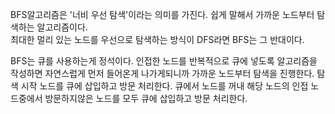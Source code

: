 

BFS알고리즘은 '너비 우선 탐색'이라는 의미를 가진다. 
쉽게 말해서 가까운 노드부터 탐색하는 알고리즘이다.  
최대한 멀리 있는 노드를 우선으로 탐색하는 방식이 DFS라면 BFS는 그 반대이다.

BFS는 큐를 사용하는게 정석이다.
인접한 노드를 반복적으로 큐에 넣도록 알고리즘을 작성하면 자연스럽게 먼저 들어온게 나가게되니까 가까운 노드부터 탐색을 진행한다.
탐색 시작 노드를 큐에 삽입하고 방문 처리한다.
큐에서 노드를 꺼내 해당 노드의 인접 노드중에서 방문하지않은 노드를 모두 큐에 삽입하고 방문 처리한다.
